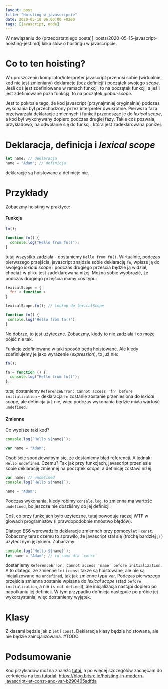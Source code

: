 ```yaml
---
layout: post
title: "Hoisting w javascripcie"
date: 2020-05-18 06:00:00 +0200
tags: [javascript, node]
---
```


W nawiązaniu do (przedostatniego posta)[_posts/2020-05-15-javascript-hoisting-jest.md] kilka słów o hostingu w javascripcie.

# Co to ten hoisting?

W uproszczeniu kompilator/interpreter javascript przenosi sobie (wirtualnie, kod nie jest zmieniany) deklaracje (bez definicji!) początek swojego _scope_. Jeśli coś jest zdefiniowane w ramach funkcji, to na początek funkcji, a jeśli jest zdefiniowane poza funkcją, to na początek _global-scope_.

Jest to pokłosie tego, że kod javascript (przynajmniej oryginalnie) podczas wykonania był przechodzony przez interpreter dwukrotnie. Pierwsza faza przetwarzała deklaracje zmiennych i funkcji przenosząc je do _lexical scope_, a kod był wykonywany dopiero podczas drugiej fazy. Takie coś pozwala, przykładowo, na odwołanie się do funkcji, która jest zadeklarowana poniżej.

# Deklaracja, definicja i _lexical scope_

```javascript
let name; // deklaracja
name = "Adam"; // definicja
```

deklaracje są hoistowane a definicje nie.

# Przykłady

Zobaczmy hoisting w praktyce:

#### Funkcje

```javascript
fn();

function fn() {
  console.log("Hello from fn()");
}
```

tutaj wszystko zadziała - dostaniemy `Hello from fn()`. Wirtualnie, podczas pierwszego przejścia, javascript znajdzie sobie deklarację `fn`, wpisze ją do swojego _lexical scope_ i podczas drugiego prześcia będzie ją widział, chociaż w pliku jest zadeklarowana niżej. Można sobie wyobrazić, że podczas drugiego przejścia mamy coś typu:

```javascript
lexicalScope = {
  fn: < function >
}

lexicalScope.fn(); // lookup do lexicalScope

function fn() {
 console.log('Hello from fn()');
}
```

No dobrze, to jest użyteczne. Zobaczmy, kiedy to nie zadziała i co może pójść nie tak.

Funkcje zdefiniowane w taki sposób będą hoistowane. Ale kiedy zdefiniujemy je jako wyrażenie (_expression_), to już nie:

```javascript
fn();

fn = function () {
  console.log("Hello from fn()");
};
```

tutaj dostaniemy `ReferenceError: Cannot access 'fn' before initialization` - deklaracja `fn` zostanie zostanie przeniesiona do _lexical scope_, ale definicja już nie, więc podczas wykonania będzie miała wartość `undefined`.

#### Zmienne

Co wypisze taki kod?

```javascript
console.log(`Hello ${name}`);

var name = "Adam";
```

Osobiście spodziewałbym się, że dostaniemy błąd referencji. A jednak: `Hello undefined`. Czemu? Tak jak przy funkcjach, javascript przeniesie sobie deklarację zmiennej na początek _scope_, a definicję zostawi niżej:

```javascript
var name; // undefined
console.log(`Hello ${name}`);

name = "Adam";
```

Podczas wykonania, kiedy robimy `console.log`, to zmienna ma wartość `undefined`, bo jeszcze nie doszliśmy do jej definicji.

Coś, co przy funkcjach było użyteczne, tutaj powoduje raczej WTF w głowach programistów (i prawdopodobnie mnóstwo błędów).

Dlatego ES6 wprowadziło deklaracje zmiennch przy pomocy`let` i `const`. Zobaczmy teraz czemu to sprawiło, że javascript stał się (trochę bardziej ;) ) użytecznym językiem. Zobaczmy:

```javascript
console.log(`Hello ${name}`);
let name = "Adam"; // to samo dla `const`
```

dostaniemy `ReferenceError: Cannot access 'name' before initialization`. A to dlatego, że zmienne `let` i `const` także są hoistowane, ale nie są inicjalizowane na `undefined`, tak jak zmienne typu var. Podczas pierwszego przejścia zmienna zostanie wpisana do _lexical scope_ (stąd `before initialization`, a nie `is not defined`), ale inicjalizacja nastąpi dopiero po napotkaniu jej definicji. W tym przypadku definicja następuje po próbie jej wykorzystania, więc dostaniemy wyjątek.

# Klasy

Z klasami będzie jak z `let` i `const`. Deklaracja klasy będzie hoistowana, ale nie będzie zaincjalizowana.
#TODO

# Podsumowanie

Kod przykładów można znaleźć [tutaj](), a po więcej szczegółów zachęcam do zerknięcia na [ten tutorial](https://scotch.io/tutorials/understanding-hoisting-in-javascript).
https://blog.bitsrc.io/hoisting-in-modern-javascript-let-const-and-var-b290405adfda
